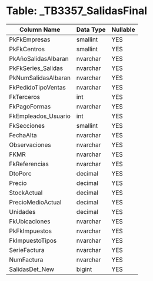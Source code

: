 # Table: _TB3357_SalidasFinal

| Column Name | Data Type | Nullable |
|-------------|-----------|----------|
| PkFkEmpresas | smallint | YES |
| PkFkCentros | smallint | YES |
| PkAñoSalidasAlbaran | nvarchar | YES |
| PkFkSeries_Salidas | nvarchar | YES |
| PkNumSalidasAlbaran | nvarchar | YES |
| FkPedidoTipoVentas | nvarchar | YES |
| FkTerceros | int | YES |
| FkPagoFormas | nvarchar | YES |
| FkEmpleados_Usuario | int | YES |
| FkSecciones | smallint | YES |
| FechaAlta | nvarchar | YES |
| Observaciones | nvarchar | YES |
| FKMR | nvarchar | YES |
| FkReferencias | nvarchar | YES |
| DtoPorc | decimal | YES |
| Precio | decimal | YES |
| StockActual | decimal | YES |
| PrecioMedioActual | decimal | YES |
| Unidades | decimal | YES |
| FkUbicaciones | nvarchar | YES |
| PkFkImpuestos | nvarchar | YES |
| FkImpuestoTipos | nvarchar | YES |
| SerieFactura | nvarchar | YES |
| NumFactura | nvarchar | YES |
| SalidasDet_New | bigint | YES |
